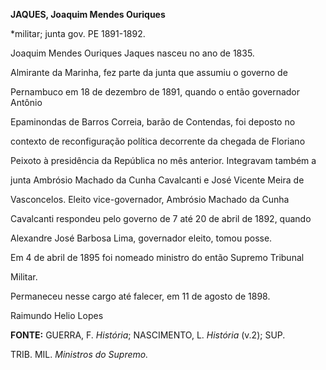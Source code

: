 **JAQUES, Joaquim Mendes Ouriques**



\*militar; junta gov. PE 1891-1892.



Joaquim Mendes Ouriques Jaques nasceu no ano de 1835.



Almirante da Marinha, fez parte da junta que assumiu o governo de

Pernambuco em 18 de dezembro de 1891, quando o então governador Antônio

Epaminondas de Barros Correia, barão de Contendas, foi deposto no

contexto de reconfiguração política decorrente da chegada de Floriano

Peixoto à presidência da República no mês anterior. Integravam também a

junta Ambrósio Machado da Cunha Cavalcanti e José Vicente Meira de

Vasconcelos. Eleito vice-governador, Ambrósio Machado da Cunha

Cavalcanti respondeu pelo governo de 7 até 20 de abril de 1892, quando

Alexandre José Barbosa Lima, governador eleito, tomou posse.



Em 4 de abril de 1895 foi nomeado ministro do então Supremo Tribunal

Militar.



Permaneceu nesse cargo até falecer, em 11 de agosto de 1898.



Raimundo Helio Lopes



**FONTE:** GUERRA, F. *História*; NASCIMENTO, L. *História* (v.2); SUP.

TRIB. MIL. *Ministros do Supremo.*

